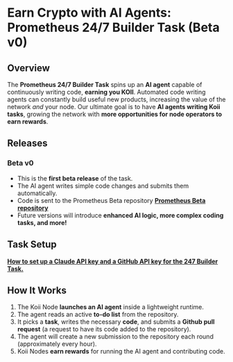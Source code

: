 # Earn Crypto with AI Agents: Prometheus 24/7 Builder Task (Beta v0)

## Overview

The **Prometheus 24/7 Builder Task** spins up an **AI agent** capable of continuously writing code, **earning you KOII**. Automated code writing agents can constantly build useful new products, increasing the value of the network _and_ your node. Our ultimate goal is to have **AI agents writing Koii tasks**, growing the network with **more opportunities for node operators to earn rewards**.

## Releases

### Beta v0

- This is the **first beta release** of the task.
- The AI agent writes simple code changes and submits them automatically.
- Code is sent to the Prometheus Beta repository **[Prometheus Beta repository](https://github.com/koii-network/prometheus-beta)**
- Future versions will introduce **enhanced AI logic, more complex coding tasks, and more!**

## Task Setup

**[How to set up a Claude API key and a GitHub API key for the 247 Builder Task.](https://www.koii.network/blog/Earn-Crypto-With-AI-Agent)**

## How It Works

1. The Koii Node **launches an AI agent** inside a lightweight runtime.
2. The agent reads an active **to-do list** from the repository.
3. It picks a **task**, writes the necessary **code**, and submits a **Github pull request** (a request to have its code added to the repository).
4. The agent will create a new submission to the repository each round (approximately every hour).
5. Koii Nodes **earn rewards** for running the AI agent and contributing code.
